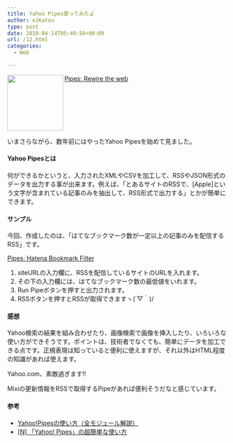 ```yaml
---
title: Yahoo Pipes使ってみたよ
author: eiKatou
type: post
date: 2010-04-14T05:49:50+00:00
url: /12.html
categories:
  - Web

---
```

<div class="section">
  <p>
    <a href="http://pipes.yahoo.com/pipes/"><img width="128" align="left" alt="" src="http://img.simpleapi.net/small/http://pipes.yahoo.com/pipes/" height="128" border="0" /></a>
  </p>
  
  <p>
    <a href="http://pipes.yahoo.com/pipes/" target="_blank">Pipes: Rewire the web</a>
  </p>
  
  <p>
    <br clear="all" />
  </p>
  
  <p>
    いまさらながら、数年前にはやったYahoo Pipesを始めて見ました。
  </p>
  
  <h4>
    Yahoo Pipesとは
  </h4>
  
  <p>
    何ができるかというと、入力されたXMLやCSVを加工して、RSSやJSON形式のデータを出力する事が出来ます。例えば、「とあるサイトのRSSで、[Apple]という文字が含まれている記事のみを抽出して、RSS形式で出力する」とかが簡単にできます。
  </p>
  
  <h4>
    サンプル
  </h4>
  
  <p>
    今回、作成したのは、「はてなブックマーク数が一定以上の記事のみを配信するRSS」です。
  </p>
  
  <p>
    <a href="http://pipes.yahoo.com/pipes/pipe.info?_id=b00631b0a150b5f18e2d0fa687bd8015" target="_blank">Pipes: Hatena Bookmark Filter</a>
  </p>
  
  <ol>
    <li>
      siteURLの入力欄に、RSSを配信しているサイトのURLを入れます。
    </li>
    <li>
      その下の入力欄には、はてなブックマーク数の最低値をいれます。
    </li>
    <li>
      Run Pipeボタンを押すと出力されます。
    </li>
    <li>
      RSSボタンを押すとRSSが取得できますヽ(´▽｀)/
    </li>
  </ol>
  
  <h4>
    感想
  </h4>
  
  <p>
    Yahoo検索の結果を組み合わせたり、画像検索で画像を挿入したり、いろいろな使い方ができそうです。ポイントは、技術者でなくても、簡単にデータを加工できる点です。正規表現は知っていると便利に使えますが、それ以外はHTML程度の知識があれば使えます。
  </p>
  
  <p>
    Yahoo.com、素敵過ぎます!!
  </p>
  
  <p>
    Mixiの更新情報をRSSで取得するPipeがあれば便利そうだなと感じています。
  </p>
  
  <h4>
    参考
  </h4>
  
  <ul>
    <li>
      <a href="http://chikura.fprog.com/index.php?UID=1175617938" target="_blank">Yahoo!Pipesの使い方（全モジュール解説）</a>
    </li>
    <li>
      <a href="http://netafull.net/lifehack/025274.html" target="_blank">&#91;N&#93; 「Yahoo! Pipes」の超簡単な使い方</a>
    </li>
  </ul>
</div>
